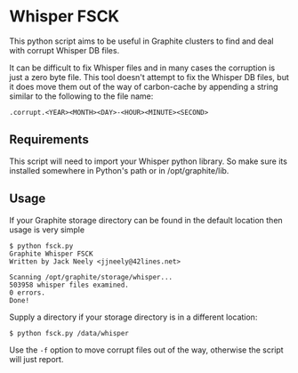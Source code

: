 # Whisper FSCK

This python script aims to be useful in Graphite clusters to find and deal
with corrupt Whisper DB files.

It can be difficult to fix Whisper files and in many cases the corruption
is just a zero byte file.  This tool doesn't attempt to fix the Whisper
DB files, but it does move them out of the way of carbon-cache by
appending a string similar to the following to the file name:

    .corrupt.<YEAR><MONTH><DAY>-<HOUR><MINUTE><SECOND>

## Requirements

This script will need to import your Whisper python library.  So make
sure its installed somewhere in Python's path or in /opt/graphite/lib.

## Usage

If your Graphite storage directory can be found in the default location
then usage is very simple

    $ python fsck.py
    Graphite Whisper FSCK
    Written by Jack Neely <jjneely@42lines.net>
    
    Scanning /opt/graphite/storage/whisper...
    503958 whisper files examined.
    0 errors.
    Done!

Supply a directory if your storage directory is in a different
location:

    $ python fsck.py /data/whisper

Use the `-f` option to move corrupt files out of the way, otherwise
the script will just report.
